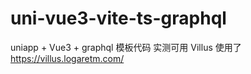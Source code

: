# uni-vue3-vite-ts-graphql
uniapp + Vue3 + graphql 模板代码 实测可用  Villus
使用了 https://villus.logaretm.com/ 

